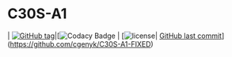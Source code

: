 # C30S-A1
| [![GitHub tag](https://img.shields.io/github/tag/expressjs/express.svg)](https://github.com/cgenyk/C30S-A1-FIXED)|[![Codacy Badge](https://api.codacy.com/project/badge/Grade/2b27365a3738479d9a75326ab87abec0) | [![license](https://img.shields.io/github/license/mashape/apistatus.svg)| [GitHub last commit](https://img.shields.io/github/last-commit/google/skia.svg)](https://github.com/cgenyk/C30S-A1-FIXED)
